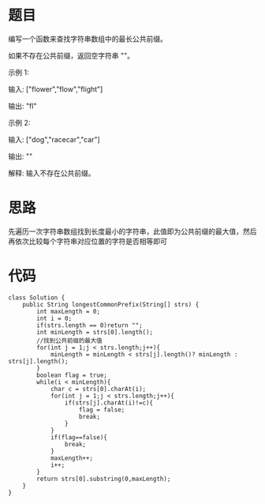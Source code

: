 # 题目
编写一个函数来查找字符串数组中的最长公共前缀。

如果不存在公共前缀，返回空字符串 ""。

示例 1:

输入: ["flower","flow","flight"]

输出: "fl"

示例 2:

输入: ["dog","racecar","car"]

输出: ""

解释: 输入不存在公共前缀。
# 思路
先遍历一次字符串数组找到长度最小的字符串，此值即为公共前缀的最大值，然后再依次比较每个字符串对应位置的字符是否相等即可
# 代码
```
class Solution {
    public String longestCommonPrefix(String[] strs) {
        int maxLength = 0;
        int i = 0;
        if(strs.length == 0)return "";
        int minLength = strs[0].length();
        //找到公共前缀的最大值
        for(int j = 1;j < strs.length;j++){
            minLength = minLength < strs[j].length()? minLength : strs[j].length();
        }
        boolean flag = true;
        while(i < minLength){
            char c = strs[0].charAt(i);
            for(int j = 1;j < strs.length;j++){
                if(strs[j].charAt(i)!=c){
                    flag = false;
                    break;
                }
            }
            if(flag==false){
                break;
            }
            maxLength++;
            i++;
        }
        return strs[0].substring(0,maxLength);
    }
}
```
